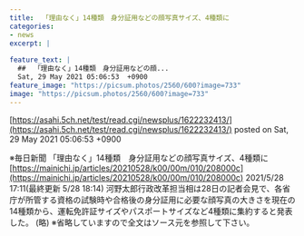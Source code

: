 ```yaml
---
title:  「理由なく」14種類　身分証用などの顔写真サイズ、4種類に  
categories:
- news
excerpt: |
  
feature_text: |
  ##  「理由なく」14種類　身分証用などの顔...
  Sat, 29 May 2021 05:06:53  +0900
feature_image: "https://picsum.photos/2560/600?image=733"
image: "https://picsum.photos/2560/600?image=733"
---
```


[https://asahi.5ch.net/test/read.cgi/newsplus/1622232413/](https://asahi.5ch.net/test/read.cgi/newsplus/1622232413/)
posted on Sat, 29 May 2021 05:06:53  +0900

<!--more-->

※毎日新聞 「理由なく」14種類　身分証用などの顔写真サイズ、4種類に [https://mainichi.jp/articles/20210528/k00/00m/010/208000c](https://mainichi.jp/articles/20210528/k00/00m/010/208000c) 2021/5/28 17:11(最終更新 5/28 18:14) 河野太郎行政改革担当相は28日の記者会見で、各省庁が所管する資格の試験時や合格後の身分証用に必要な顔写真の大きさを現在の14種類から、運転免許証サイズやパスポートサイズなど4種類に集約すると発表した。 (略) ※省略していますので全文はソース元を参照して下さい。
